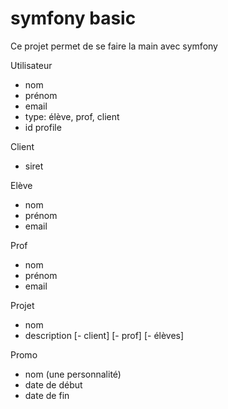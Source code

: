 # symfony basic

Ce projet permet de se faire la main avec symfony

Utilisateur
- nom
- prénom
- email
- type: élève, prof, client
- id profile

Client
- siret

Elève
- nom
- prénom
- email

Prof
- nom
- prénom
- email

Projet
- nom
- description
[- client]
[- prof]
[- élèves]

Promo
- nom (une personnalité)
- date de début
- date de fin
